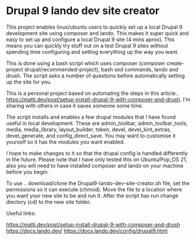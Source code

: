 # Drupal 9 lando dev site creator

This project enables linux/ubuntu users to quickly set up a local Drupal 9 development site using composer and lando. This makes it super quick and easy to set up and configure a local Drupal 9 site (4 mins aprox). This means you can quickly try stuff out on a test Drupal 9 sites without spending time configuring and setting everything up the way you want.

This is done using a bash script which uses composer (composer create-project drupal/recommended-project), bash sed commands, lando and drush. The script asks a number of questions before automatically setting up the site for you. 

This is a personal project based on automating the steps in this article.. https://matti.dev/post/setup-install-drupal-9-with-composer-and-drush. I'm sharing with others in case it saves someone some time.

The script installs and enables a few drupal modules that I have found useful in local development. These are admin_toolbar, admin_toolbar_tools, media, media_library, layout_builder, token, devel, devel_kint_extras, devel_generate, and config_direct_save. You may want to customise it yourself so it has the modules you want enabled. 

I hope to make changes to it so that the drupal config is handled differently in the future. Please note that I have only tested this on Ubuntu/Pop_OS 21, also you will need to have installed composer and lando on your machine before you begin.

To use .. download/clone the Drupal9-lando-dev-site-creator.sh file, set the permissions so it can execute (chmod). Move the file to a location where you want your new site to be and run it. After the script has run change diectory (cd) to the new site folder.

Useful links:

https://matti.dev/post/setup-install-drupal-9-with-composer-and-drush
https://docs.lando.dev/
https://docs.lando.dev/config/drupal9.html


